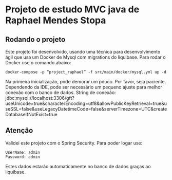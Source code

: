 # Projeto de estudo MVC java de Raphael Mendes Stopa

## Rodando o projeto

Este projeto foi desenvolvido, usando uma técnica para desenvolvimento ágil que usa um Docker de Mysql com migrations do liquibase. Para rodar o Docker use o comando abaixo:

```
docker-compose -p “project_raphael” -f src/main/docker/mysql.yml up -d
```

Na primeira inicialização, pode demorar um pouco. Por favor, seja paciente. Dependendo da IDE, pode ser necessário um pequeno ajuste para melhor conexão com o banco de dados. String de conexão: jdbc:mysql://localhost:3306/gft?useUnicode=true&characterEncoding=utf8&allowPublicKeyRetrieval=true&useSSL=false&useLegacyDatetimeCode=false&serverTimezone=UTC&createDatabaseIfNotExist=true


## Atenção

Validei este projeto com o Spring Security. Para poder logar use:

```
UserName: admin
Password: admin
```

Estes dados estarão automaticamente no banco de dados graças ao liquibase.
